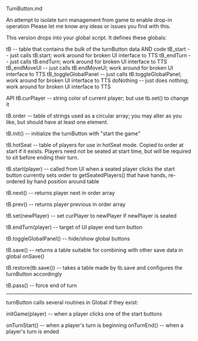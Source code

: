 TurnButton.md

An attempt to isolate turn management from game to enable drop-in operation
Please let me know any ideas or issues you find with this.

This version drops into your global script.
It defines these globals:

tB -- table that contains the bulk of the turnButton data AND code
tB_start -- just calls tB.start; work around for broken UI interface to TTS
tB_endTurn -- just calls tB.endTurn; work around for broken UI interface to TTS
tB_endMoveUI -- just calls tB.endMoveUI; work around for broken UI interface to TTS
tB_toggleGlobalPanel -- just calls tB.toggleGlobalPanel; work around for broken UI interface to TTS
doNothing -- just does nothing; work around for broken UI interface to TTS

API
tB.curPlayer -- string color of current player; but use tb.set() to change it

tB.order -- table of strings used as a circular array; you may alter as you like, but should have at least one element.

tB.init() -- initialize the turnButton with "start the game"

tB.hotSeat -- table of players for use in hotSeat mode.  Copied to order at start if it exists.  Players need not be seated at start time,
    but will be required to sit before ending their turn.

tB.start(player) -- called from UI when a seated player clicks the start button
    currently sets order to getSeatedPlayers() that have hands, re-ordered by hand position around table

tB.next() -- returns player next in order array

tB.prev() -- returns player previous in order array

tB.set(newPlayer) -- set curPlayer to newPlayer if newPlayer is seated

tB.endTurn(player) -- target of UI player end turn button

tB.toggleGlobalPanel() -- hide/show global buttons

tB.save() -- returns a table suitable for combining with other save data in global onSave()

tB.restore(tb.save()) -- takes a table made by tb.save and configures the turnButton accordingly

tB.pass() -- force end of turn

----------------------------------
turnButton calls several routines in Global if they exist:

initGame(player) -- when a player clicks one of the start buttons

onTurnStart() -- when a player's turn is beginning
onTurnEnd() -- when a player's turn is ended
